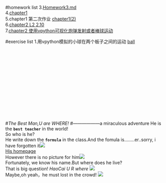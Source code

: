 #homework list
3.[Homework3.md](https://github.com/zqbinggong/computational-physics_N2013301020039/blob/master/Homework3.md) <br>
4.[chapter1](https://github.com/zqbinggong/computational-physics_N2013301020039/blob/master/chapter1.md) <br>
5.chapter1 第二次作业 [chapter1(2)](https://github.com/zqbinggong/computational-physics_N2013301020039/blob/master/chapter1(2).md) <br>
6.[chapter2 L2 2.10](https://www.zybuluo.com/zqbinggong/note/339693)<br>
7.[chapter2 使用vpython可视化炮弹发射或者棒球运动](https://www.zybuluo.com/zqbinggong/note/341116)

#exercise list
1.用vpython模拟的小球在两个板子之间的运动 [ball](https://www.zybuluo.com/zqbinggong/note/339918)
<br>
<br>
<br>
<br>
<br>
<br>
<br>
<br>
<br>
<br>
<br>
<br>
<br>
<br>
<br>
#*The Best Man,U are WHERE!*
#——————a miraculous adventure
He is the **`best teacher`** in the world!<br>So who is he?<br>He write down the **`formula`** in the class.And the fomula is........er..sorry, i have forgotten it![](http://wanzao2.b0.upaiyun.com/system/pictures/27229652/original/1439130951_500x500.png)<br>
[His homepage](http://physics.whu.edu.cn/shizi/jiaoshi/51.html)<br>
However there is no picture for him![](http://physics.whu.edu.cn/e/data/images/notimg.gif)<br>Fortunately, we know his name.But where does he live?<br>That is big question!
*HaoCai U R where* ![](http://imgsrc.baidu.com/forum/w%3D580/sign=69c2788ce4cd7b89e96c3a8b3f254291/201f9ab1cb134954b4e69022544e9258d0094a38.jpg)<br>Maybe,oh yeah，he must lost in the crowd! ![](http://img1.cache.netease.com/catchpic/1/18/18CFDACDA1A876F24538083119DD8534.jpg)

